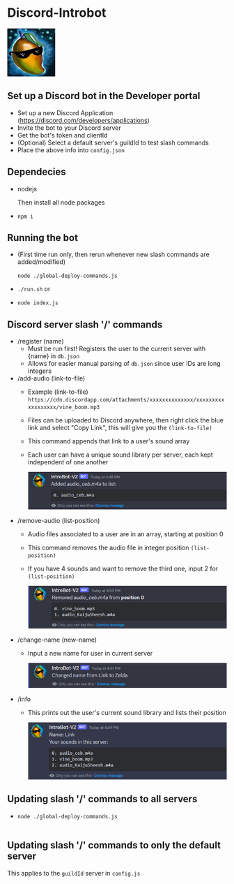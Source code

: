 # Discord-Introbot
![My Image](res/mango.png)

## Set up a Discord bot in the Developer portal
- Set up a new Discord Application (https://discord.com/developers/applications)
- Invite the bot to your Discord server
- Get the bot's token and clientId
- (Optional) Select a default server's guildId to test slash commands
- Place the above info into `config.json`

## Dependecies
- nodejs

    Then install all node packages
- `npm i`

## Running the bot
- (First time run only, then rerun whenever new slash commands are added/modified) 

    `node ./global-deploy-commands.js`
- `./run.sh`
    or
- `node index.js`

## Discord server slash '/' commands
- /register (name)
    - Must be run first! Registers the user to the current server with {name} in `db.json`
    - Allows for easier manual parsing of `db.json` since user IDs are long integers
- /add-audio (link-to-file)
    - Example (link-to-file)
    `https://cdn.discordapp.com/attachments/xxxxxxxxxxxxxx/xxxxxxxxxxxxxxxxxx/vine_boom.mp3`
    - Files can be uploaded to Discord anywhere, then right click the blue link and select "Copy Link", this will give you the `(link-to-file)`
    - This command appends that link to a user's sound array
    - Each user can have a unique sound library per server, each kept independent of one another
        
        ![My Image](res/add.png)
- /remove-audio (list-position)
    - Audio files associated to a user are in an array, starting at position 0
    - This command removes the audio file in integer position `(list-position)`
    - If you have 4 sounds and want to remove the third one, input 2 for `(list-position)`

        ![My Image](res/remove.png)
- /change-name (new-name)
    - Input a new name for user in current server
        
        ![My Image](res/change_name.png)
- /info
    - This prints out the user's current sound library and lists their position

        ![My Image](res/info.png)


## Updating slash '/' commands to all servers
- `node ./global-deploy-commands.js`
<br><br>
## Updating slash '/' commands to only the default server
This applies to the `guildId` server in `config.js`